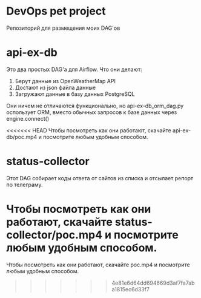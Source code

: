 # DevOps pet project

Репозиторий для размещения моих DAG'ов 

# api-ex-db

Это два простых DAG'a для Airflow. Что они делают:

1. Берут данные из OpenWeatherMap API
2. Достают из json файла данные
3. Загружают данные в базу данных PostgreSQL

Они ничем не отличаются функционально, но api-ex-db_orm_dag.py оспользует ORM, вместо обычных запросов к базе данных через engine.connect()

<<<<<<< HEAD
Чтобы посмотреть как они работают, скачайте api-ex-db/poc.mp4 и посмотрите любым удобным способом.

# status-collector

Этот DAG собирает коды ответа от сайтов из списка и отсылает репорт по телеграму.

Чтобы посмотреть как они работают, скачайте status-collector/poc.mp4 и посмотрите любым удобным способом.
=======
Чтобы посмотреть как они работают, скачайте poc.mp4 и посмотрите любым удобным способом.
>>>>>>> 4e81e6d64dd694669d3af7fa7aba1815ec6d33f7
